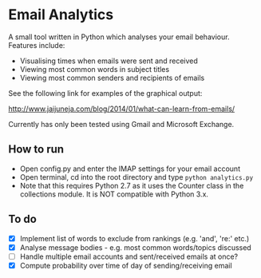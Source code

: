 # Email Analytics
A small tool written in Python which analyses your email behaviour. Features include:
- Visualising times when emails were sent and received
- Viewing most common words in subject titles
- Viewing most common senders and recipients of emails

See the following link for examples of the graphical output:

http://www.jaijuneja.com/blog/2014/01/what-can-learn-from-emails/

Currently has only been tested using Gmail and Microsoft Exchange.

## How to run
- Open config.py and enter the IMAP settings for your email account
- Open terminal, cd into the root directory and type ```python analytics.py```
- Note that this requires Python 2.7 as it uses the Counter class in the collections module. It is NOT compatible with Python 3.x.

## To do
- [x] Implement list of words to exclude from rankings (e.g. 'and', 're:' etc.)
- [x] Analyse message bodies - e.g. most common words/topics discussed
- [ ] Handle multiple email accounts and sent/received emails at once?
- [x] Compute probability over time of day of sending/receiving email